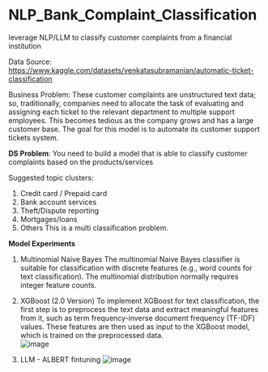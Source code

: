 # NLP_Bank_Complaint_Classification
leverage NLP/LLM to classify customer complaints from a financial institution

Data Source:
https://www.kaggle.com/datasets/venkatasubramanian/automatic-ticket-classification

Business Problem:
These customer complaints are unstructured text data; so, traditionally, companies need to allocate the task of evaluating and assigning each ticket to the relevant department to multiple support employees. This becomes tedious as the company grows and has a large customer base. The goal for this model is to automate its customer support tickets system.

**DS Problem**:
You need to build a model that is able to classify customer complaints based on the products/services

Suggested topic clusters:
1. Credit card / Prepaid card
2. Bank account services
3. Theft/Dispute reporting
4. Mortgages/loans
5. Others
This is a multi classification problem. 


**Model Experiments**
1. Multinomial Naive Bayes
The multinomial Naive Bayes classifier is suitable for classification with discrete features (e.g., word counts for text classification). The multinomial distribution normally requires integer feature counts.

2. XGBoost (2.0 Version)
To implement XGBoost for text classification, the first step is to preprocess the text data and extract meaningful features from it, such as term frequency-inverse document frequency (TF-IDF) values. These features are then used as input to the XGBoost model, which is trained on the preprocessed data. <br>
![image](https://github.com/ShawnLiu119/NLP_Bank_Complaint_Classification/assets/43327902/db5fb90f-53d3-404c-b8bb-571aaf15a67a)


4. LLM - ALBERT fintuning
![image](https://github.com/ShawnLiu119/NLP_Bank_Complaint_Classification/assets/43327902/f8f243d0-461e-4006-a560-20ffb0ad85a3)

